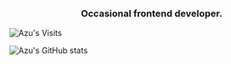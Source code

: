 <h3 align="center">Occasional frontend developer.</h3>

![Azu's Visits](https://komarev.com/ghpvc/?username=your-github-username&color=lightgrey)

![Azu's GitHub stats](https://github-readme-stats.vercel.app/api?username=Az10u&show_icons=true&theme=graywhite)
